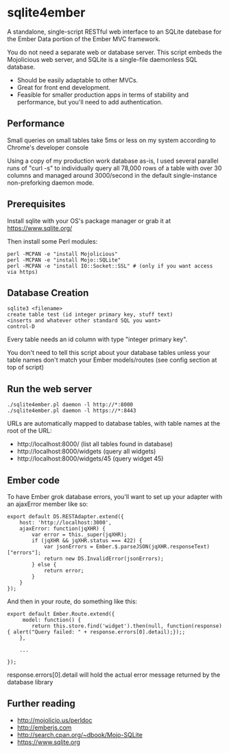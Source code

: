 # sqlite4ember

A standalone, single-script RESTful web interface to an SQLite 
datebase for the Ember Data portion of the Ember MVC framework.

You do not need a separate web or database server.  This script embeds the Mojolicious web server,
and SQLite is a single-file daemonless SQL database.

* Should be easily adaptable to other MVCs.  
* Great for front end development.  
* Feasible for smaller production apps in terms of stability and performance, but you'll need to add authentication.

## Performance
Small queries on small tables take 5ms or less on my system according to Chrome's developer console

Using a copy of my production work database as-is, I used several parallel runs of "curl -s" to individually query all 78,000 rows of a table with over 30 columns and managed around 3000/second in the default single-instance non-preforking daemon mode.  

## Prerequisites
Install sqlite with your OS's package manager or grab it at https://www.sqlite.org/

Then install some Perl modules:
```
perl -MCPAN -e "install Mojolicious"
perl -MCPAN -e "install Mojo::SQLite"
perl -MCPAN -e "install IO::Socket::SSL" # (only if you want access via https)
```

## Database Creation
```
sqlite3 <filename>
create table test (id integer primary key, stuff text)
<inserts and whatever other standard SQL you want>
control-D
```

Every table needs an id column with type "integer primary key".

You don't need to tell this script about your database tables unless your table names don't
match your Ember models/routes (see config section at top of script)

## Run the web server
```
./sqlite4ember.pl daemon -l http://*:8000
./sqlite4ember.pl daemon -l https://*:8443
```

URLs are automatically mapped to database tables, with table names at the root of the URL:

* http://localhost:8000/            (list all tables found in database)
* http://localhost:8000/widgets     (query all widgets)
* http://localhost:8000/widgets/45  (query widget 45)

## Ember code

To have Ember grok database errors, you'll want to set up your adapter with an ajaxError
member like so:

```
export default DS.RESTAdapter.extend({
    host: 'http://localhost:3000',
    ajaxError: function(jqXHR) {
        var error = this._super(jqXHR);
        if (jqXHR && jqXHR.status === 422) {
            var jsonErrors = Ember.$.parseJSON(jqXHR.responseText)["errors"]; 
            return new DS.InvalidError(jsonErrors);
        } else {
            return error;
        }
    }
});
```

And then in your route, do something like this:

```
export default Ember.Route.extend({
     model: function() {
        return this.store.find('widget').then(null, function(response) { alert("Query failed: " + response.errors[0].detail);});;
    },

    ...

});
```

response.errors[0].detail will hold the actual error message returned by the database library

## Further reading
* http://mojolicio.us/perldoc
* http://emberjs.com
* http://search.cpan.org/~dbook/Mojo-SQLite   
* https://www.sqlite.org
